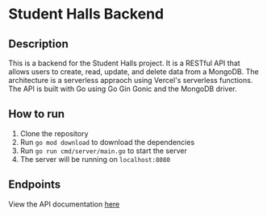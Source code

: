 # Student Halls Backend

## Description

This is a backend for the Student Halls project. It is a RESTful API that allows users to create, read, update, and delete data from a MongoDB. The architecture is a serverless appraoch using Vercel's serverless functions. The API is built with Go using Go Gin Gonic and the MongoDB driver.

## How to run

1. Clone the repository
2. Run `go mod download` to download the dependencies
3. Run `go run cmd/server/main.go` to start the server
4. The server will be running on `localhost:8080`

## Endpoints

View the API documentation [here](https://api.student-halls.com/swagger/index.html)